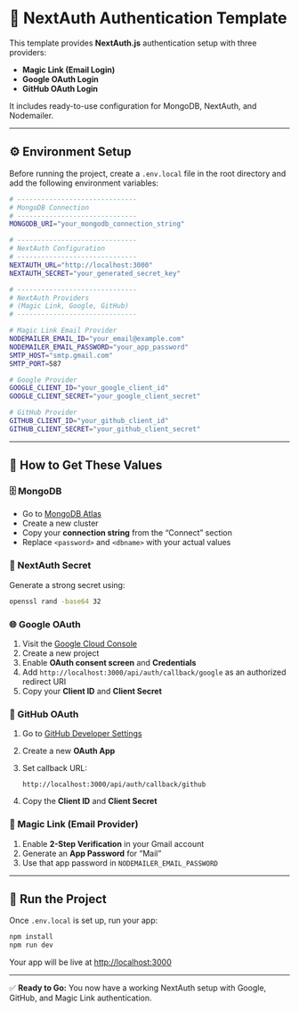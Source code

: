 # 🔐 NextAuth Authentication Template

This template provides **NextAuth.js** authentication setup with three providers:

* **Magic Link (Email Login)**
* **Google OAuth Login**
* **GitHub OAuth Login**

It includes ready-to-use configuration for MongoDB, NextAuth, and Nodemailer.

---

## ⚙️ Environment Setup

Before running the project, create a `.env.local` file in the root directory and add the following environment variables:

```bash
# ------------------------------
# MongoDB Connection
# ------------------------------
MONGODB_URI="your_mongodb_connection_string"

# ------------------------------
# NextAuth Configuration
# ------------------------------
NEXTAUTH_URL="http://localhost:3000"
NEXTAUTH_SECRET="your_generated_secret_key"

# ------------------------------
# NextAuth Providers
# (Magic Link, Google, GitHub)
# ------------------------------

# Magic Link Email Provider
NODEMAILER_EMAIL_ID="your_email@example.com"
NODEMAILER_EMAIL_PASSWORD="your_app_password"
SMTP_HOST="smtp.gmail.com"
SMTP_PORT=587

# Google Provider
GOOGLE_CLIENT_ID="your_google_client_id"
GOOGLE_CLIENT_SECRET="your_google_client_secret"

# GitHub Provider
GITHUB_CLIENT_ID="your_github_client_id"
GITHUB_CLIENT_SECRET="your_github_client_secret"
```

---

## 🔧 How to Get These Values

### 🗄️ MongoDB

* Go to [MongoDB Atlas](https://www.mongodb.com/atlas/database)
* Create a new cluster
* Copy your **connection string** from the “Connect” section
* Replace `<password>` and `<dbname>` with your actual values

### 🔑 NextAuth Secret

Generate a strong secret using:

```bash
openssl rand -base64 32
```

### 🌐 Google OAuth

1. Visit the [Google Cloud Console](https://console.cloud.google.com/)
2. Create a new project
3. Enable **OAuth consent screen** and **Credentials**
4. Add `http://localhost:3000/api/auth/callback/google` as an authorized redirect URI
5. Copy your **Client ID** and **Client Secret**

### 🐙 GitHub OAuth

1. Go to [GitHub Developer Settings](https://github.com/settings/developers)
2. Create a new **OAuth App**
3. Set callback URL:

   ```
   http://localhost:3000/api/auth/callback/github
   ```
4. Copy the **Client ID** and **Client Secret**

### 📧 Magic Link (Email Provider)

1. Enable **2-Step Verification** in your Gmail account
2. Generate an **App Password** for “Mail”
3. Use that app password in `NODEMAILER_EMAIL_PASSWORD`

---

## 🚀 Run the Project

Once `.env.local` is set up, run your app:

```bash
npm install
npm run dev
```

Your app will be live at [http://localhost:3000](http://localhost:3000)

---

✅ **Ready to Go:** You now have a working NextAuth setup with Google, GitHub, and Magic Link authentication.
